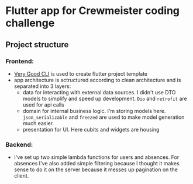 # Flutter app for Crewmeister coding challenge
## Project structure

### Frontend:
- [Very Good CLI](https://pub.dev/packages/very_good_cli) is used to create flutter project template
- app architecture is sctructured according to clean architecture and is separated into 3 layers:
  * data for interacting with external data sources. I didn't use DTO models to simplify and speed up development. `Dio` and `retrofit` are used for api calls
  * domain for internal business logic. I'm storing models here. `json_serializable` and `freezed` are used to make model generation much easier.
  * presentation for UI. Here cubits and widgets are housing

### Backend:
- I've set up two simple lambda functions for users and absences. For absences I've also added simple filtering because I thought it makes sense to do it on the server because it messes up pagination on the client.

